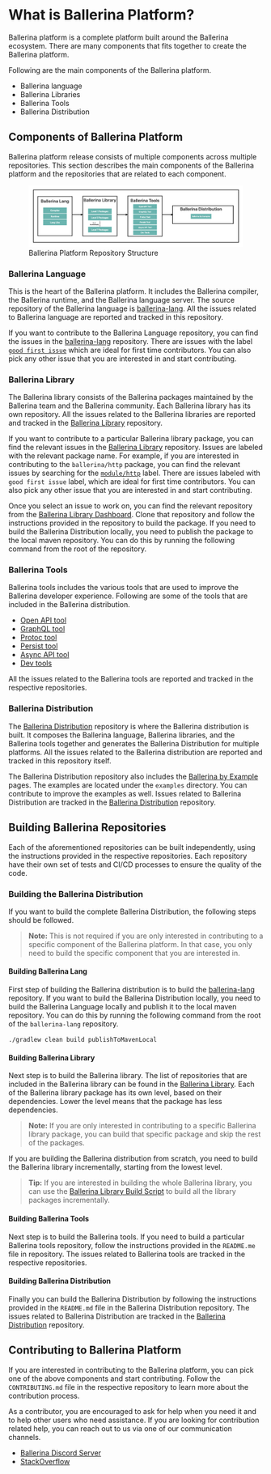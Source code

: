 # What is Ballerina Platform?

Ballerina platform is a complete platform built around the Ballerina ecosystem. There are many components that fits together to create the Ballerina platform.

Following are the main components of the Ballerina platform.

- Ballerina language
- Ballerina Libraries
- Ballerina Tools
- Ballerina Distribution

## Components of Ballerina Platform

Ballerina platform release consists of multiple components across multiple repositories. This section describes the main components of the Ballerina platform and the repositories that are related to each component.

<figure>
  <img
  src="resources/ballerina-repo-structure.png"
  alt="Ballerina Platform Repository Structure">
  <figcaption>Ballerina Platform Repository Structure</figcaption>
</figure>

### Ballerina Language

This is the heart of the Ballerina platform. It includes the Ballerina compiler, the Ballerina runtime, and the Ballerina language server. The source repository of the Ballerina language is [ballerina-lang](https://github.com/ballerina-platform/ballerina-lang). All the issues related to Ballerina language are reported and tracked in this repository.

If you want to contribute to the Ballerina Language repository, you can find the issues in the [ballerina-lang](https://github.com/ballerina-platform/ballerina-lang) repository. There are issues with the label [`good first issue`](https://github.com/ballerina-platform/ballerina-lang/issues?q=is%3Aissue+is%3Aopen+sort%3Aupdated-desc+label%3A%22good+first+issue%22) which are ideal for first time contributors. You can also pick any other issue that you are interested in and start contributing.

### Ballerina Library

The Ballerina library consists of the Ballerina packages maintained by the Ballerina team and the Ballerina community. Each Ballerina library has its own repository. All the issues related to the Ballerina libraries are reported and tracked in the [Ballerina Library](https://github.com/ballerina-platform/ballerina-standard-library) repository.

If you want to contribute to a particular Ballerina library package, you can find the relevant issues in the [Ballerina Library](https://github.com/ballerina-platform/ballerina-standard-library) repository. Issues are labeled with the relevant package name. For example, if you are interested in contributing to the `ballerina/http` package, you can find the relevant issues by searching for the [`module/http`](https://github.com/ballerina-platform/ballerina-standard-library/issues?q=is%3Aissue+is%3Aopen+sort%3Aupdated-desc+label%3Amodule%2Fhttp) label. There are issues labeled with `good first issue` label, which are ideal for first time contributors. You can also pick any other issue that you are interested in and start contributing.

Once you select an issue to work on, you can find the relevant repository from the [Ballerina Library Dashboard](https://github.com/ballerina-platform/ballerina-standard-library#status-dashboard). Clone that repository and follow the instructions provided in the repository to build the package. If you need to build the Ballerina Distribution locally, you need to publish the package to the local maven repository. You can do this by running the following command from the root of the repository.

### Ballerina Tools

Ballerina tools includes the various tools that are used to improve the Ballerina developer experience. Following are some of the tools that are included in the Ballerina distribution.

- [Open API tool](https://github.com/ballerina-platform/openapi-tools)
- [GraphQL tool](https://github.com/ballerina-platform/graphql-tools)
- [Protoc tool](https://github.com/ballerina-platform/protoc-tools)
- [Persist tool](https://github.com/ballerina-platform/persist-tools)
- [Async API tool](https://github.com/ballerina-platform/asyncapi-tools)
- [Dev tools](https://github.com/ballerina-platform/ballerina-dev-tools)

All the issues related to the Ballerina tools are reported and tracked in the respective repositories.

### Ballerina Distribution

The [Ballerina Distribution](https://github.com/ballerina-platform/ballerina-distribution) repository is where the Ballerina distribution is built. It composes the Ballerina language, Ballerina libraries, and the Ballerina tools together and generates the Ballerina Distribution for multiple platforms. All the issues related to the Ballerina distribution are reported and tracked in this repository itself.

The Ballerina Distribution repository also includes the [Ballerina by Example](https://ballerina.io/learn/by-example/) pages. The examples are located under the `examples` directory. You can contribute to improve the examples as well. Issues related to Ballerina Distribution are tracked in the [Ballerina Distribution](https://github.com/ballerina-platform/ballerina-distribution) repository.

## Building Ballerina Repositories

Each of the aforementioned repositories can be built independently, using the instructions provided in the respective repositories. Each repository have their own set of tests and CI/CD processes to ensure the quality of the code.

### Building the Ballerina Distribution

If you want to build the complete Ballerina Distribution, the following steps should be followed.

>**Note:** This is not required if you are only interested in contributing to a specific component of the Ballerina platform. In that case, you only need to build the specific component that you are interested in.

#### Building Ballerina Lang

First step of building the Ballerina distribution is to build the [ballerina-lang](https://github.com/ballerina-platform/ballerina-lang) repository. If you want to build the Ballerina Distribution locally, you need to build the Ballerina Language locally and publish it to the local maven repository. You can do this by running the following command from the root of the `ballerina-lang` repository.

```shell
./gradlew clean build publishToMavenLocal
```

#### Building Ballerina Library

Next step is to build the Ballerina library. The list of repositories that are included in the Ballerina library can be found in the [Ballerina Library](https://github.com/ballerina-platform/ballerina-standard-library#ballerina-modules). Each of the Ballerina library package has its own level, based on their dependencies. Lower the level means that the package has less dependencies.

>**Note:** If you are only interested in contributing to a specific Ballerina library package, you can build that specific package and skip the rest of the packages.

If you are building the Ballerina distribution from scratch, you need to build the Ballerina library incrementally, starting from the lowest level.

>**Tip:** If you are interested in building the whole Ballerina library, you can use the [Ballerina Library Build Script](https://github.com/ballerina-platform/ballerina-standard-library/tree/main/resources/scripts) to build all the library packages incrementally.

#### Building Ballerina Tools

Next step is to build the Ballerina tools. If you need to build a particular Ballerina tools repository, follow the instructions provided in the `README.me` file in repository. The issues related to Ballerina tools are tracked in the respective repositories.

#### Building Ballerina Distribution

Finally you can build the Ballerina Distribution by following the instructions provided in the `README.md` file in the Ballerina Distribution repository. The issues related to Ballerina Distribution are tracked in the [Ballerina Distribution](https://github.com/ballerina-platform/ballerina-distribution/issues?q=is%3Aissue+is%3Aopen+sort%3Aupdated-desc) repository.

## Contributing to Ballerina Platform

If you are interested in contributing to the Ballerina platform, you can pick one of the above components and start contributing. Follow the `CONTRIBUTING.md` file in the respective repository to learn more about the contribution process.

As a contributor, you are encouraged to ask for help when you need it and to help other users who need assistance. If you are looking for contribution related help, you can reach out to us via one of our communication channels.

- [Ballerina Discord Server](https://discord.gg/ballerinalang)
- [StackOverflow](https://stackoverflow.com/questions/tagged/ballerina)
